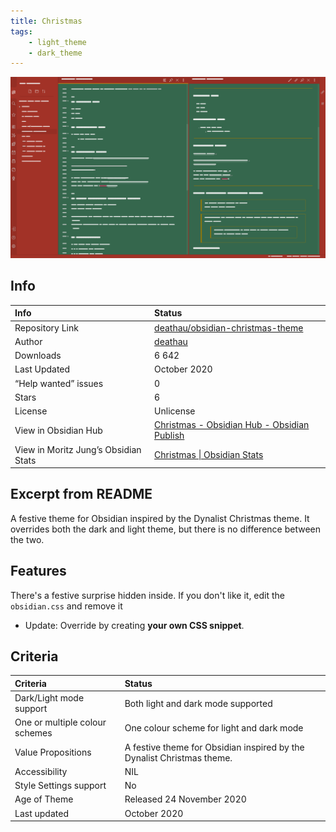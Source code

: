 ```yaml
---
title: Christmas
tags:
    - light_theme
    - dark_theme
---
```


<img src="https://raw.githubusercontent.com/deathau/obsidian-christmas-theme/refs/heads/master/screenshot.png">

## Info
| Info | Status |
| :--- | :--- |
| Repository Link | [deathau/obsidian-christmas-theme](https://github.com/deathau/obsidian-christmas-theme) |
| Author | [deathau](https://github.com/deathau) |
| Downloads | 6 642 |
| Last Updated | October 2020 |
| “Help wanted” issues | 0 |
| Stars | 6 |
| License | Unlicense |
| View in Obsidian Hub | [Christmas \- Obsidian Hub \- Obsidian Publish](https://publish.obsidian.md/hub/02+-+Community+Expansions/02.05+All+Community+Expansions/Themes/Christmas) |
| View in Moritz Jung’s Obsidian Stats | [Christmas \| Obsidian Stats](https://www.moritzjung.dev/obsidian-stats/themes/christmas/) |

## Excerpt from README
A festive theme for Obsidian inspired by the Dynalist Christmas theme.
It overrides both the dark and light theme, but there is no difference between the two.

## Features
There's a festive surprise hidden inside. If you don't like it, edit the `obsidian.css` and remove it

- Update: Override by creating **your own CSS snippet**.

## Criteria
| Criteria | Status | 
| :--- | :--- | 
| Dark/Light mode support | Both light and dark mode supported | 
| One or multiple colour schemes | One colour scheme for light and dark mode | 
| Value Propositions |  A festive theme for Obsidian inspired by the Dynalist Christmas theme.  |
| Accessibility | NIL | 
| Style Settings support | No | 
| Age of Theme | Released 24 November 2020 | 
| Last updated | October 2020 | 